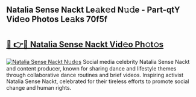 ## Natalia Sense Nackt Le𝚊k𝚎d N𝚞𝚍e - Part-qtY Vid𝚎o Photos Le𝚊ks 70f5f

# <h2><a href="http://fb9wal.evod.top/?m=Natalia+Sense+Nackt">🔗 👉🔴 Natalia Sense Nackt Vid𝚎o Ph𝚘t𝚘s</a></h2>

[![Natalia Sense Nackt N𝚞d𝚎s](https://i.imgur.com/8V9OHl7.gif)](http://fb9wal.evod.top/?m=Natalia+Sense+Nackt)
Social media celebrity Natalia Sense Nackt and content producer, known for sharing dance and lifestyle themes through collaborative dance routines and brief videos. Inspiring activist Natalia Sense Nackt, celebrated for their tireless efforts to promote social change and human rights. 
